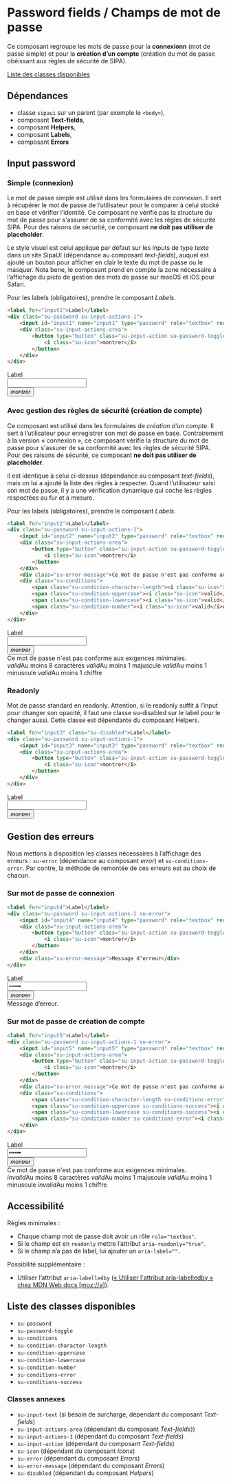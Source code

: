 # Password fields / Champs de mot de passe

Ce composant regroupe les mots de passe pour la **connexionn** (mot de passe simple) et pour la **création d’un compte** (création du mot de passe obéissant aux règles de sécurité de SIPA).

<a href="#liste-classes" target="_self" class="link-button">Liste des classes disponibles</a>


<div class="dependances">

## Dépendances
- classe `sipaui` sur un parent (par exemple le `<body>`),
- composant **Text-fields**,
- composant **Helpers**,
- composant **Labels**,
- composant **Errors**

</div>


## Input password

### Simple (connexion)
Le mot de passe simple est utilisé dans les formulaires de *connexion*. Il sert à récupérer le mot de passe de l’utilisateur pour le comparer à celui stocké en base et vérifier l’identité. Ce composant ne vérifie pas la structure du mot de passe pour s'assurer de sa conformité avec les règles de sécurité SIPA. Pour des raisons de sécurité, ce composant **ne doit pas utiliser de placeholder**.

Le style visuel est celui appliqué par défaut sur les inputs de type texte dans un site SipaUI (dépendance au composant *text-fields*), auquel est ajouté un bouton pour afficher en clair le texte du mot de passe ou le masquer. Nota bene, le composant prend en compte la zone nécessaire à l’affichage du picto de gestion des mots de passe sur macOS et iOS pour Safari.

Pour les labels (obligatoires), prendre le composant *Labels*.

```html
<label for="input1">Label</label>
<div class="su-password su-input-actions-1">
	<input id="input1" name="input1" type="password" role="textbox" required>
	<div class="su-input-actions-area">
		<button type="button" class="su-input-action su-password-toggle">
			<i class="su-icon">montrer</i>
		</button>
	</div>
</div>
```
<div class="sipaui">
	<label for="input1">Label</label>
	<div class="su-password su-input-actions-1">
		<input id="input1" name="input1" type="password" role="textbox" required>
		<div class="su-input-actions-area">
			<button type="button" class="su-input-action su-password-toggle">
				<i class="su-icon">montrer</i>
			</button>
		</div>
	</div>
</div>

### Avec gestion des règles de sécurité (création de compte)
Ce composant est utilisé dans les formulaires de *création d’un compte*. Il sert à l’utilisateur pour enregistrer son mot de passe en base. Contrairement à la version «&nbsp;connexion&nbsp;», ce composant vérifie la structure du mot de passe pour s'assurer de sa conformité avec les règles de sécurité SIPA. Pour des raisons de sécurité, ce composant **ne doit pas utiliser de placeholder**.

Il est identique à celui ci-dessus (dépendance au composant *text-fields*), mais on lui a ajouté la liste des règles à respecter. Quand l’utilisateur saisi son mot de passe, il y a une vérification dynamique qui coche les règles respectées au fur et à mesure.

Pour les labels (obligatoires), prendre le composant *Labels*.

```html
<label for="input2">Label</label>
<div class="su-password su-input-actions-1">
	<input id="input2" name="input2" type="password" role="textbox" required>
	<div class="su-input-actions-area">
		<button type="button" class="su-input-action su-password-toggle">
			<i class="su-icon">montrer</i>
		</button>
	</div>
	<div class="su-error-message">Ce mot de passe n'est pas conforme aux exigences minimales.</div>
	<div class="su-conditions">
		<span class="su-condition-character-length"><i class="su-icon">valid</i>Au moins 8 caractères</span>	
		<span class="su-condition-uppercase"><i class="su-icon">valid</i>Au moins 1 majuscule</span>	
		<span class="su-condition-lowercase"><i class="su-icon">valid</i>Au moins 1 minuscule</span>	
		<span class="su-condition-number"><i class="su-icon">valid</i>Au moins 1 chiffre</span>	
	</div>
</div>
```
<div class="sipaui">
	<label for="input2">Label</label>
	<div class="su-password su-input-actions-1">
		<input id="input2" name="input2" type="password" role="textbox" required>
		<div class="su-input-actions-area">
			<button type="button" class="su-input-action su-password-toggle">
				<i class="su-icon">montrer</i>
			</button>
		</div>
		<div class="su-error-message">Ce mot de passe n'est pas conforme aux exigences minimales.</div>
		<div class="su-conditions">
			<span class="su-condition-character-length"><i class="su-icon">valid</i>Au moins 8 caractères</span>	
			<span class="su-condition-uppercase"><i class="su-icon">valid</i>Au moins 1 majuscule</span>	
			<span class="su-condition-lowercase"><i class="su-icon">valid</i>Au moins 1 minuscule</span>	
			<span class="su-condition-number"><i class="su-icon">valid</i>Au moins 1 chiffre</span>	
		</div>
	</div>
</div>


### Readonly

Mot de passe standard en readonly. Attention, si le readonly suffit à l’input pour changer son opacité, il faut une classe su-disabled sur le label pour le changer aussi. Cette classe est dépendante du composant Helpers.

```html
<label for="input3" class="su-disabled">Label</label>
<div class="su-password su-input-actions-1">
	<input id="input3" name="input3" type="password" role="textbox" required readonly aria-readonly="true">
	<div class="su-input-actions-area">
		<button type="button" class="su-input-action su-password-toggle">
			<i class="su-icon">montrer</i>
		</button>
	</div>
</div>
```
<div class="sipaui">
	<label for="input3" class="su-disabled">Label</label>
	<div class="su-password su-input-actions-1">
		<input id="input3" name="input3" type="password" role="textbox" required readonly aria-readonly="true" >
		<div class="su-input-actions-area">
			<button type="button" class="su-input-action su-password-toggle">
				<i class="su-icon">montrer</i>
			</button>
		</div>
	</div>
</div>


## Gestion des erreurs

Nous mettons à disposition les classes nécessaires à l’affichage des erreurs&nbsp;: `su-error` (dépendance au composant *error*) et `su-conditions-error`. Par contre, la méthode de remontée de ces erreurs est au choix de chacun.

### Sur mot de passe de connexion

```html
<label for="input4">Label</label>
<div class="su-password su-input-actions-1 su-error">
	<input id="input4" name="input4" type="password" role="textbox" required value="Erreur">
	<div class="su-input-actions-area">
		<button type="button" class="su-input-action su-password-toggle">
			<i class="su-icon">montrer</i>
		</button>
	</div>
	<div class="su-error-message">Message d’erreur</div>
</div>
```
<div class="sipaui">
	<label for="input4">Label</label>
	<div class="su-password su-input-actions-1 su-error">
		<input id="input4" name="input4" type="password" role="textbox" required value="Erreur">
		<div class="su-input-actions-area">
			<button type="button" class="su-input-action su-password-toggle">
				<i class="su-icon">montrer</i>
			</button>
		</div>
		<div class="su-error-message">Message d’erreur.</div>
	</div>
</div>


### Sur mot de passe de création de compte

```html
<label for="input5">Label</label>
<div class="su-password su-input-actions-1 su-error">
	<input id="input5" name="input5" type="password" role="textbox" required value="Erreur">
	<div class="su-input-actions-area">
		<button type="button" class="su-input-action su-password-toggle">
			<i class="su-icon">montrer</i>
		</button>
	</div>
	<div class="su-error-message">Ce mot de passe n'est pas conforme aux exigences minimales.</div>
	<div class="su-conditions">
		<span class="su-condition-character-length su-conditions-error"><i class="su-icon">invalid</i>Au moins 8 caractères</span>	
		<span class="su-condition-uppercase su-conditions-success"><i class="su-icon">valid</i>Au moins 1 majuscule</span>	
		<span class="su-condition-lowercase su-conditions-success"><i class="su-icon">valid</i>Au moins 1 minuscule</span>	
		<span class="su-condition-number su-conditions-error"><i class="su-icon">invalid</i>Au moins 1 chiffre</span>	
	</div>
</div>
```
<div class="sipaui">
	<label for="input5">Label</label>
	<div class="su-password su-input-actions-1 su-error">
		<input id="input5" name="input5" type="password" role="textbox" required value="Erreur">
		<div class="su-input-actions-area">
			<button type="button" class="su-input-action su-password-toggle">
				<i class="su-icon">montrer</i>
			</button>
		</div>
		<div class="su-error-message">Ce mot de passe n'est pas conforme aux exigences minimales.</div>
		<div class="su-conditions">
			<span class="su-condition-character-length su-conditions-error"><i class="su-icon">invalid</i>Au moins 8 caractères</span>	
			<span class="su-condition-uppercase su-conditions-success"><i class="su-icon">valid</i>Au moins 1 majuscule</span>	
			<span class="su-condition-lowercase su-conditions-success"><i class="su-icon">valid</i>Au moins 1 minuscule</span>	
			<span class="su-condition-number su-conditions-error"><i class="su-icon">invalid</i>Au moins 1 chiffre</span>	
		</div>
	</div>
</div>


## Accessibilité

Règles minimales&nbsp;:
- Chaque champ mot de passe doit avoir un rôle `role="textbox"`.
- Si le champ est en `readonly` mettre l’attribut `aria-readonly="true"`.
- Si le champ n’a pas de label, lui ajouter un `aria-label=""`.

Possibilité supplémentaire&nbsp;:
- Utiliser l’attribut `aria-labelledby` (<a href="https://developer.mozilla.org/fr/docs/Accessibilité/ARIA/Techniques_ARIA/Utiliser_l_attribut_aria-labelledby" target="_blank" rel="noopener">«&nbsp;Utiliser l'attribut aria-labelledby&nbsp;» chez MDN Web docs [moz://a]</a>).



<div id="liste-classes" class="control-titres">

## Liste des classes disponibles
- `su-password`
- `su-password-toggle`
- `su-conditions`
- `su-condition-character-length`
- `su-condition-uppercase`
- `su-condition-lowercase`
- `su-condition-number`
- `su-conditions-error`
- `su-conditions-success`


### Classes annexes
- `su-input-text` (si besoin de surcharge, dépendant du composant *Text-fields*)
- `su-input-actions-area` (dépendant du composant *Text-fields*))
- `su-input-actions-1` (dépendant du composant *Text-fields*)
- `su-input-action` (dépendant du composant *Text-fields*)
- `su-icon` (dépendant du composant *Icons*)
- `su-error` (dépendant du composant *Errors*)
- `su-error-message` (dépendant du composant *Errors*)
- `su-disabled` (dépendant du composant *Helpers*)

</div>

